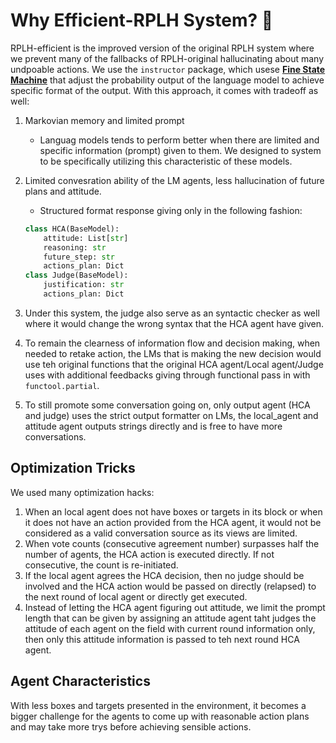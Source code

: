 # Why Efficient-RPLH System? 🤔
RPLH-efficient is the improved version of the original RPLH system where we prevent many of the fallbacks of RPLH-original hallucinating about many undpoable actions. We use the `instructor` package, which usese [**Fine State Machine**](https://dottxt-ai.github.io/outlines/latest/reference/generation/structured_generation_explanation/) that adjust the probability output of the language model to achieve specific format of the output. With this approach, it comes with tradeoff as well:

1. Markovian memory and limited prompt
    - Languag models tends to perform better when there are limited and specific information (prompt) given to them. We designed to system to be specifically utilizing this characteristic of these models.
2. Limited convesration ability of the LM agents, less hallucination of future plans and attitude.
    - Structured format response giving only in the following fashion:

    ```python
    class HCA(BaseModel):
        attitude: List[str]
        reasoning: str
        future_step: str
        actions_plan: Dict
    class Judge(BaseModel):
        justification: str
        actions_plan: Dict
    ```

3. Under this system, the judge also serve as an syntactic checker as well where it would change the wrong syntax that the HCA agent have given.
4. To remain the clearness of information flow and decision making, when needed to retake action, the LMs that is making the new decision would use teh original functions that the original HCA agent/Local agent/Judge uses with additional feedbacks giving through functional pass in with `functool.partial`.
5. To still promote some conversation going on, only output agent (HCA and judge) uses the strict output formatter on LMs, the local_agent and attitude agent outputs strings directly and is free to have more conversations.

## Optimization Tricks
We used many optimization hacks:

1. When an local agent does not have boxes or targets in its block or when it does not have an action provided from the HCA agent, it would not be considered as a valid conversation source as its views are limited.
2. When vote counts (consecutive agreement number) surpasses half the number of agents, the HCA action is executed directly. If not consecutive, the count is re-initiated.
3. If the local agent agrees the HCA decision, then no judge should be involved and the HCA action would be passed on directly (relapsed) to the next round of local agent or directly get executed.
4. Instead of letting the HCA agent figuring out attitude, we limit the prompt length that can be given by assigning an attitude agent taht judges the attitude of each agent on the field with current round information only, then only this attitude information is passed to teh next round HCA agent.

## Agent Characteristics
With less boxes and targets presented in the environment, it becomes a bigger challenge for the agents to come up with reasonable action plans and may take more trys before achieving sensible actions.